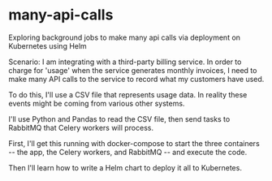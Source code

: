 # many-api-calls
Exploring background jobs to make many api calls via deployment on Kubernetes using Helm 

Scenario:  I am integrating with a third-party billing service.  In order to charge for 'usage' when the service generates monthly invoices, I need to make many API calls to the service to record what my customers have used.

To do this, I'll use a CSV file that represents usage data.  In reality these events might be coming from various other systems.

I'll use Python and Pandas to read the CSV file, then send tasks to RabbitMQ that Celery workers will process.

First, I'll get this running with docker-compose to start the three containers -- the app, the Celery workers, and RabbitMQ -- and execute the code.

Then I'll learn how to write a Helm chart to deploy it all to Kubernetes.
